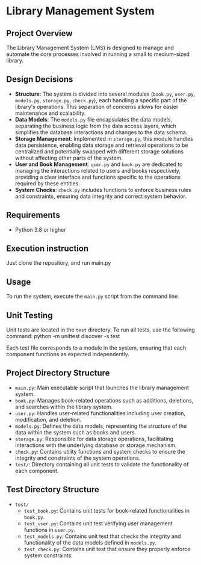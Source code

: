 # Library Management System

## Project Overview
The Library Management System (LMS) is designed to manage and automate the core processes involved in running a small to medium-sized library. 

## Design Decisions
- **Structure**: The system is divided into several modules (`book.py`, `user.py`, `models.py`, `storage.py`, `check.py`), each handling a specific part of the library's operations. This separation of concerns allows for easier maintenance and scalability.
- **Data Models**: The `models.py` file encapsulates the data models, separating the business logic from the data access layers, which simplifies the database interactions and changes to the data schema.
- **Storage Management**: Implemented in `storage.py`, this module handles data persistence, enabling data storage and retrieval operations to be centralized and potentially swapped with different storage solutions without affecting other parts of the system.
- **User and Book Management**: `user.py` and `book.py` are dedicated to managing the interactions related to users and books respectively, providing a clear interface and functions specific to the operations required by these entities.
- **System Checks**: `check.py` includes functions to enforce business rules and constraints, ensuring data integrity and correct system behavior.

## Requirements
- Python 3.8 or higher

## Execution instruction
Just clone the repository, and run main.py

## Usage
To run the system, execute the `main.py` script from the command line.

## Unit Testing
Unit tests are located in the `test` directory. To run all tests, use the following command:
python -m unittest discover -s test

Each test file corresponds to a module in the system, ensuring that each component functions as expected independently.

## Project Directory Structure
- `main.py`: Main executable script that launches the library management system.
- `book.py`: Manages book-related operations such as additions, deletions, and searches within the library system.
- `user.py`: Handles user-related functionalities including user creation, modification, and deletion.
- `models.py`: Defines the data models, representing the structure of the data within the system such as books and users.
- `storage.py`: Responsible for data storage operations, facilitating interactions with the underlying database or storage mechanism.
- `check.py`: Contains utility functions and system checks to ensure the integrity and constraints of the system operations.
- `test/`: Directory containing all unit tests to validate the functionality of each component.

## Test Directory Structure
- `test/`
  - `test_book.py`: Contains unit tests for book-related functionalities in `book.py`.
  - `test_user.py`: Contains unit test verifying user management functions in `user.py`.
  - `test_models.py`: Contains unit test that checks the integrity and functionality of the data models defined in `models.py`.
  - `test_check.py`: Contains unit test that ensure they properly enforce system constraints.

